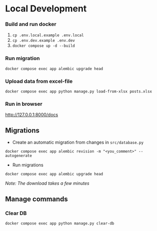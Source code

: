 # Local Development

### Build and run docker
1. `cp .env.local.example .env.local`
1. `cp .env.dev.example .env.dev`
1. `docker compose up -d --build`

### Run migration
`docker compose exec app alembic upgrade head`

### Upload data from excel-file
`docker compose exec app python manage.py load-from-xlsx posts.xlsx`

### Run in browser
http://127.0.0.1:8000/docs


## Migrations
- Create an automatic migration from changes in `src/database.py`
```shell
docker compose exec app alembic revision -m "<you_comment>" --autogenerate
```
- Run migrations
```shell
docker compose exec app alembic upgrade head
```
_Note: The download takes a few minutes_


## Manage commands

### Clear DB
```shell
docker compose exec app python manage.py clear-db
```